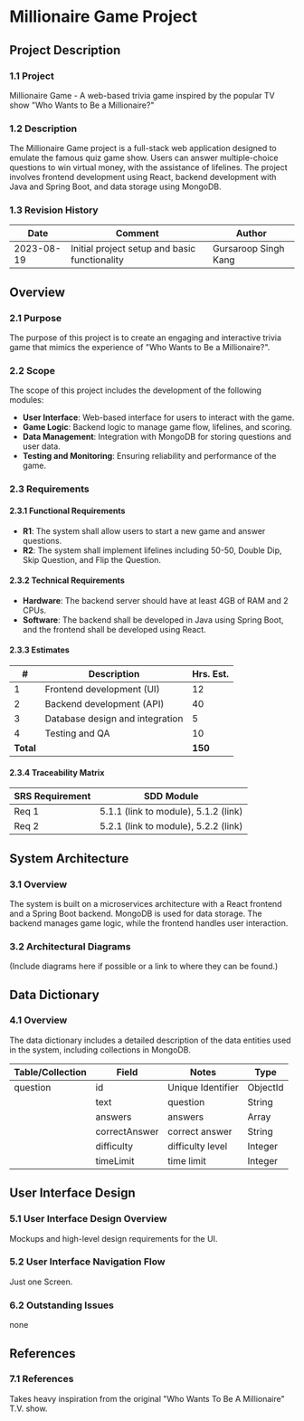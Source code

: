 # Millionaire Game Project

## Project Description

### 1.1 Project
Millionaire Game - A web-based trivia game inspired by the popular TV show "Who Wants to Be a Millionaire?"

### 1.2 Description
The Millionaire Game project is a full-stack web application designed to emulate the famous quiz game show. Users can answer multiple-choice questions to win virtual money, with the assistance of lifelines. The project involves frontend development using React, backend development with Java and Spring Boot, and data storage using MongoDB.

### 1.3 Revision History
| Date       | Comment                                       | Author               |
|------------|-----------------------------------------------|----------------------|
| 2023-08-19 | Initial project setup and basic functionality | Gursaroop Singh Kang |

## Overview

### 2.1 Purpose
The purpose of this project is to create an engaging and interactive trivia game that mimics the experience of "Who Wants to Be a Millionaire?".

### 2.2 Scope
The scope of this project includes the development of the following modules:
- **User Interface**: Web-based interface for users to interact with the game.
- **Game Logic**: Backend logic to manage game flow, lifelines, and scoring.
- **Data Management**: Integration with MongoDB for storing questions and user data.
- **Testing and Monitoring**: Ensuring reliability and performance of the game.

### 2.3 Requirements
#### 2.3.1 Functional Requirements
- **R1**: The system shall allow users to start a new game and answer questions.
- **R2**: The system shall implement lifelines including 50-50, Double Dip, Skip Question, and Flip the Question.

#### 2.3.2 Technical Requirements
- **Hardware**: The backend server should have at least 4GB of RAM and 2 CPUs.
- **Software**: The backend shall be developed in Java using Spring Boot, and the frontend shall be developed using React.

#### 2.3.3 Estimates
| #  | Description                       | Hrs. Est. |
|----|-----------------------------------|-----------|
| 1  | Frontend development (UI)         | 12        |
| 2  | Backend development (API)         | 40        |
| 3  | Database design and integration   | 5        |
| 4  | Testing and QA                    | 10        |
| **Total** |                           | **150**   |

#### 2.3.4 Traceability Matrix
| SRS Requirement | SDD Module                                |
|-----------------|-------------------------------------------|
| Req 1           | 5.1.1 (link to module), 5.1.2 (link)      |
| Req 2           | 5.2.1 (link to module), 5.2.2 (link)      |

## System Architecture

### 3.1 Overview
The system is built on a microservices architecture with a React frontend and a Spring Boot backend. MongoDB is used for data storage. The backend manages game logic, while the frontend handles user interaction.

### 3.2 Architectural Diagrams
(Include diagrams here if possible or a link to where they can be found.)

## Data Dictionary
### 4.1 Overview
The data dictionary includes a detailed description of the data entities used in the system, including collections in MongoDB.

| Table/Collection | Field      | Notes                       | Type    |
|------------------|------------|-----------------------------|---------|
| question         | id         | Unique Identifier           | ObjectId|
|                  | text       | question                    | String  |
|                  | answers    | answers                     | Array   |
|                  | correctAnswer| correct answer            | String  |
|                  | difficulty | difficulty level            | Integer |
|                  | timeLimit  | time limit                  | Integer |

## User Interface Design
### 5.1 User Interface Design Overview
Mockups and high-level design requirements for the UI.

### 5.2 User Interface Navigation Flow
Just one Screen.

### 6.2 Outstanding Issues
none 

## References
### 7.1 References
Takes heavy inspiration from the original "Who Wants To Be A Millionaire" T.V. show.


